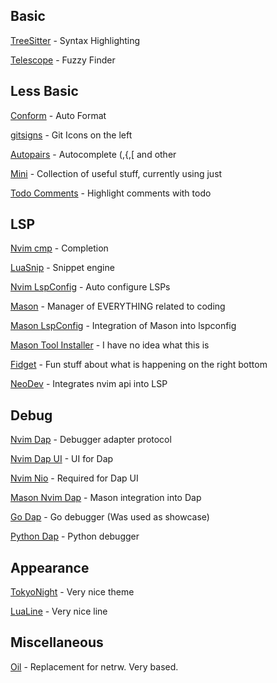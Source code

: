 ## Basic

[TreeSitter](https://github.com/nvim-treesitter/nvim-treesitter) - Syntax Highlighting

[Telescope](https://github.com/nvim-telescope/telescope.nvim) - Fuzzy Finder

## Less Basic

[Conform](https://github.com/stevearc/conform.nvim) - Auto Format

[gitsigns](https://github.com/lewis6991/gitsigns.nvim) - Git Icons on the left

[Autopairs](https://github.com/windwp/nvim-autopairs) - Autocomplete (,{,[ and other

[Mini](https://github.com/echasnovski/mini.nvim) - Collection of useful stuff, currently using just 

[Todo Comments](https://github.com/folke/todo-comments.nvim) - Highlight comments with todo

## LSP

[Nvim cmp](https://github.com/hrsh7th/nvim-cmp) - Completion

[LuaSnip](https://github.com/L3MON4D3/LuaSnip) - Snippet engine 

[Nvim LspConfig](https://github.com/L3MON4D3/LuaSnip) - Auto configure LSPs 

[Mason](https://github.com/williamboman/mason.nvim) - Manager of EVERYTHING related to coding

[Mason LspConfig](https://github.com/williamboman/mason-lspconfig.nvim) - Integration of Mason into lspconfig

[Mason Tool Installer](https://github.com/WhoIsSethDaniel/mason-tool-installer.nvim) - I have no idea what this is

[Fidget](https://github.com/j-hui/fidget.nvim) - Fun stuff about what is happening on the right bottom

[NeoDev](https://github.com/folke/neodev.nvim) - Integrates nvim api into LSP 

## Debug

[Nvim Dap](https://github.com/mfussenegger/nvim-dap) - Debugger adapter protocol

[Nvim Dap UI](https://github.com/rcarriga/nvim-dap-ui) - UI for Dap

[Nvim Nio](https://github.com/nvim-neotest/nvim-nio) - Required for Dap UI

[Mason Nvim Dap](https://github.com/jay-babu/mason-nvim-dap.nvim) - Mason integration into Dap

[Go Dap](https://github.com/leoluz/nvim-dap-go) - Go debugger (Was used as showcase)

[Python Dap](https://github.com/mfussenegger/nvim-dap-python) - Python debugger 


## Appearance

[TokyoNight](https://github.com/folke/tokyonight.nvim) - Very nice theme

[LuaLine](https://github.com/nvim-lualine/lualine.nvim) - Very nice line

## Miscellaneous

[Oil](https://github.com/stevearc/oil.nvim) - Replacement for netrw. Very based.
